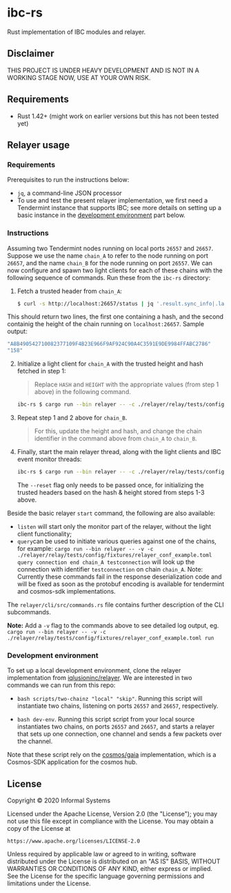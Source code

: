 # ibc-rs

Rust implementation of IBC modules and relayer.

## Disclaimer

THIS PROJECT IS UNDER HEAVY DEVELOPMENT AND IS NOT IN A WORKING STAGE NOW, USE AT YOUR OWN RISK.

## Requirements

- Rust 1.42+ (might work on earlier versions but this has not been tested yet)


## Relayer usage


### Requirements

Prerequisites to run the instructions below:

- `jq`, a command-line JSON processor
- To use and test the present relayer implementation, we first need a Tendermint instance that supports IBC; see more details on setting up a basic instance in the [development environment](#development-environment) part below.


### Instructions

Assuming two Tendermint nodes running on local ports `26557` and `26657`.
Suppose we use the name `chain_A` to refer to the node running on port `26657`, and the name `chain_B` for the node running on port `26557`.
We can now configure and spawn two light clients for each of these chains with the following sequence of commands.
Run these from the `ibc-rs` directory:

1. Fetch a trusted header from `chain_A`:

    ```bash
    $ curl -s http://localhost:26657/status | jq '.result.sync_info|.latest_block_hash,.latest_block_height'
    ```

This should return two lines, the first one containing a hash, and the second containig the height of the chain running on `localhost:26657`.
Sample output:

```bash
"A8B490542710082377109F4B23E966F9AF924C90A4C3591E9DE9984FFABC2786"
"158"
```

2. Initialize a light client for `chain_A` with the trusted height and hash fetched in step 1:
    
    > Replace `HASH` and `HEIGHT` with the appropriate values (from step 1 above) in the following command.

    ```bash
    ibc-rs $ cargo run --bin relayer -- -c ./relayer/relay/tests/config/fixtures/relayer_conf_example.toml light init -x HASH -h HEIGHT chain_A
    ```

3. Repeat step 1 and 2 above for `chain_B`.

    > For this, update the height and hash, and change the chain identifier in the command above from `chain_A` to `chain_B`.

4. Finally, start the main relayer thread, along with the light clients and IBC event monitor threads:

    ```bash
    ibc-rs $ cargo run --bin relayer -- -c ./relayer/relay/tests/config/fixtures/relayer_conf_example.toml start --reset
    ```

    The `--reset` flag only needs to be passed once, for initializing the trusted headers based on the hash & height stored from steps 1-3 above.

Beside the basic relayer `start` command, the following are also available:

- `listen` will start only the monitor part of the relayer, without the light client functionality;
- `query`can be used to initiate various queries against one of the chains, for example: `cargo run --bin relayer -- -v -c ./relayer/relay/tests/config/fixtures/relayer_conf_example.toml query connection end chain_A testconnection` will look up the connection with identifier `testconnection` on chain `chain_A`.
Note: Currently these commands fail in the response deserialization code and will be fixed as soon as  the protobuf encoding is available for tendermint and cosmos-sdk implementations.

The `relayer/cli/src/commands.rs` file contains further description of the CLI subcommands.

**Note:** Add a `-v` flag to the commands above to see detailed log output, eg. `cargo run --bin relayer -- -v -c ./relayer/relay/tests/config/fixtures/relayer_conf_example.toml run`


### Development environment

To set up a local development environment, clone the relayer implementation from [iqlusioninc/relayer](https://github.com/iqlusioninc/relayer/).
We are interested in two commands we can run from this repo:

- `bash scripts/two-chainz "local" "skip"`. Running this script will instantiate two chains, listening on ports `26557` and `26657`, respectively.


- `bash dev-env`. Running this script script from your local source instantiates two chains, on ports `26557` and `26657`, and starts a relayer that sets up one connection, one channel and sends a few packets over the channel.

Note that these script rely on the [cosmos/gaia](https://github.com/cosmos/gaia) implementation, which is a Cosmos-SDK application for the cosmos hub. 


## License

Copyright © 2020 Informal Systems

Licensed under the Apache License, Version 2.0 (the "License"); you may not use this file except in compliance with the License. You may obtain a copy of the License at

    https://www.apache.org/licenses/LICENSE-2.0

Unless required by applicable law or agreed to in writing, software distributed under the License is distributed on an "AS IS" BASIS, WITHOUT WARRANTIES OR CONDITIONS OF ANY KIND, either express or implied. See the License for the specific language governing permissions and limitations under the License.
